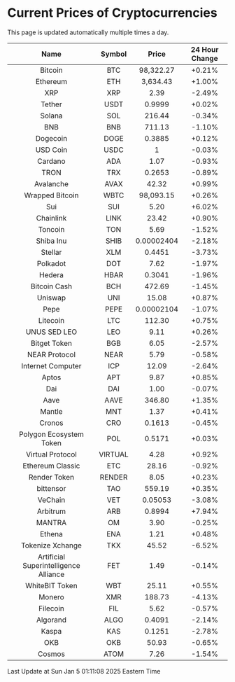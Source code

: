 # Current Prices of Cryptocurrencies
This page is updated automatically multiple times a day.

| Name | Symbol | Price | 24 Hour Change |
| :---: |:---:| :---: | :---: |
| Bitcoin | BTC | 98,322.27 | +0.21% |
| Ethereum | ETH | 3,634.43 | +1.00% |
| XRP | XRP | 2.39 | -2.49% |
| Tether | USDT | 0.9999 | +0.02% |
| Solana | SOL | 216.44 | -0.34% |
| BNB | BNB | 711.13 | -1.10% |
| Dogecoin | DOGE | 0.3885 | +0.12% |
| USD Coin | USDC | 1 | -0.03% |
| Cardano | ADA | 1.07 | -0.93% |
| TRON | TRX | 0.2653 | -0.89% |
| Avalanche | AVAX | 42.32 | +0.99% |
| Wrapped Bitcoin | WBTC | 98,093.15 | +0.26% |
| Sui | SUI | 5.20 | +6.02% |
| Chainlink | LINK | 23.42 | +0.90% |
| Toncoin | TON | 5.69 | -1.52% |
| Shiba Inu | SHIB | 0.00002404 | -2.18% |
| Stellar | XLM | 0.4451 | -3.73% |
| Polkadot | DOT | 7.62 | -1.97% |
| Hedera | HBAR | 0.3041 | -1.96% |
| Bitcoin Cash | BCH | 472.69 | -1.45% |
| Uniswap | UNI | 15.08 | +0.87% |
| Pepe | PEPE | 0.00002104 | -1.07% |
| Litecoin | LTC | 112.30 | +0.75% |
| UNUS SED LEO | LEO | 9.11 | +0.26% |
| Bitget Token | BGB | 6.05 | -2.57% |
| NEAR Protocol | NEAR | 5.79 | -0.58% |
| Internet Computer | ICP | 12.09 | -2.64% |
| Aptos | APT | 9.87 | +0.85% |
| Dai | DAI | 1.00 | -0.07% |
| Aave | AAVE | 346.80 | +1.35% |
| Mantle | MNT | 1.37 | +0.41% |
| Cronos | CRO | 0.1613 | -0.45% |
| Polygon Ecosystem Token | POL | 0.5171 | +0.03% |
| Virtual Protocol | VIRTUAL | 4.28 | +0.92% |
| Ethereum Classic | ETC | 28.16 | -0.92% |
| Render Token | RENDER | 8.05 | +0.23% |
| bittensor | TAO | 559.19 | +0.35% |
| VeChain | VET | 0.05053 | -3.08% |
| Arbitrum | ARB | 0.8994 | +7.94% |
| MANTRA | OM | 3.90 | -0.25% |
| Ethena | ENA | 1.21 | +0.48% |
| Tokenize Xchange | TKX | 45.52 | -6.52% |
| Artificial Superintelligence Alliance | FET | 1.49 | -0.14% |
| WhiteBIT Token | WBT | 25.11 | +0.55% |
| Monero | XMR | 188.73 | -4.13% |
| Filecoin | FIL | 5.62 | -0.57% |
| Algorand | ALGO | 0.4091 | -2.14% |
| Kaspa | KAS | 0.1251 | -2.78% |
| OKB | OKB | 50.93 | -0.65% |
| Cosmos | ATOM | 7.26 | -1.54% |

Last Update at Sun Jan  5 01:11:08 2025 Eastern Time